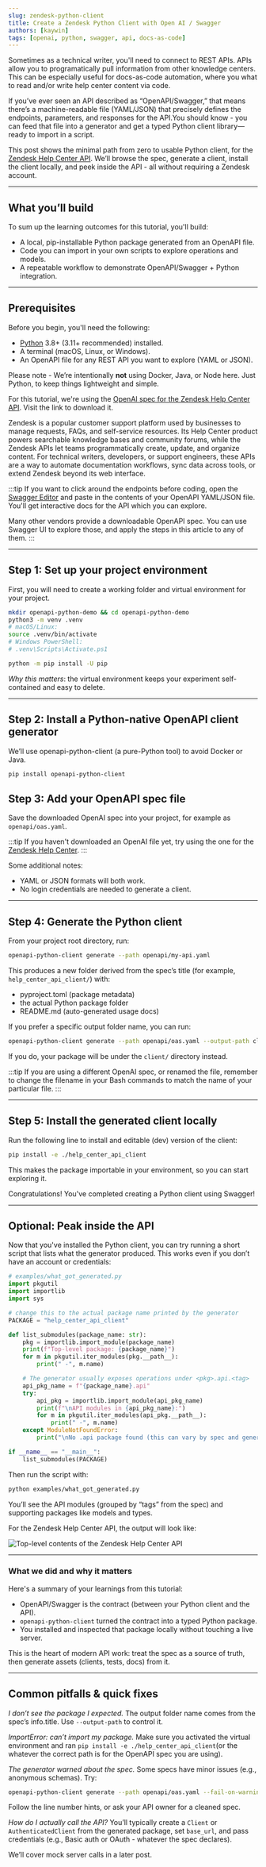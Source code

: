 ```yaml
---
slug: zendesk-python-client
title: Create a Zendesk Python Client with Open AI / Swagger
authors: [kaywin]
tags: [openai, python, swagger, api, docs-as-code]
---
```


Sometimes as a technical writer, you'll need to connect to REST APIs. APIs allow you to programatically pull information from other knowledge centers. This can be especially useful for docs-as-code automation, where you what to read and/or write help center content via code.

If you’ve ever seen an API described as “OpenAPI/Swagger,” that means there’s a machine-readable file (YAML/JSON) that precisely defines the endpoints, parameters, and responses for the API.You should know - you can feed that file into a generator and get a typed Python client library—ready to import in a script.

This post shows the minimal path from zero to usable Python client, for the [Zendesk Help Center API](https://developer.zendesk.com/api-reference/help_center/help-center-api/introduction/). We’ll browse the spec, generate a client, install the client locally, and peek inside the API - all without requiring a Zendesk account.

---

## What you’ll build

To sum up the learning outcomes for this tutorial, you'll build:
- A local, pip-installable Python package generated from an OpenAPI file.
- Code you can import in your own scripts to explore operations and models.
- A repeatable workflow to demonstrate OpenAPI/Swagger + Python integration.

---

## Prerequisites

Before you begin, you'll need the following:
- [Python](https://www.python.org/) 3.8+ (3.11+ recommended) installed.
- A terminal (macOS, Linux, or Windows).
- An OpenAPI file for any REST API you want to explore (YAML or JSON).

Please note - We’re intentionally **not** using Docker, Java, or Node here. Just Python, to keep things lightweight and simple.

For this tutorial, we're using the [OpenAI spec for the Zendesk Help Center API](https://developer.zendesk.com/api-reference/help_center/help-center-api/introduction/#download-openapi-file). Visit the link to download it.

Zendesk is a popular customer support platform used by businesses to manage requests, FAQs, and self-service resources. Its Help Center product powers searchable knowledge bases and community forums, while the Zendesk APIs let teams programmatically create, update, and organize content. For technical writers, developers, or support engineers, these APIs are a way to automate documentation workflows, sync data across tools, or extend Zendesk beyond its web interface.

:::tip
If you want to click around the endpoints before coding, open the [Swagger Editor](https://editor.swagger.io/) and paste in the contents of your OpenAPI YAML/JSON file. You'll get interactive docs for the API which you can explore.


Many other vendors provide a downloadable OpenAPI spec. You can use Swagger UI to explore those, and apply the steps in this article to any of them.
:::

---

## Step 1: Set up your project environment

First, you will need to create a working folder and virtual environment for your project.

```bash title="Bash"
mkdir openapi-python-demo && cd openapi-python-demo
python3 -m venv .venv
# macOS/Linux:
source .venv/bin/activate
# Windows PowerShell:
# .venv\Scripts\Activate.ps1

python -m pip install -U pip
```

*Why this matters*: the virtual environment keeps your experiment self-contained and easy to delete.

---

## Step 2: Install a Python-native OpenAPI client generator

We’ll use openapi-python-client (a pure-Python tool) to avoid Docker or Java.

```bash title="Bash"
pip install openapi-python-client
```

## Step 3: Add your OpenAPI spec file

Save the downloaded OpenAI spec into your project, for example as `openapi/oas.yaml`.

:::tip
If you haven't downloaded an OpenAI file yet, try using the one for the [Zendesk Help Center](https://developer.zendesk.com/api-reference/help_center/help-center-api/introduction/#download-openapi-file).
:::

Some additional notes:
- YAML or JSON formats will both work.
- No login credentials are needed to generate a client.

---

## Step 4: Generate the Python client

From your project root directory, run:
```bash title="Bash"
openapi-python-client generate --path openapi/my-api.yaml
```

This produces a new folder derived from the spec’s title (for example, `help_center_api_client/`) with:
- pyproject.toml (package metadata)
- the actual Python package folder
- README.md (auto-generated usage docs)

If you prefer a specific output folder name, you can run:

```bash title="Bash"
openapi-python-client generate --path openapi/oas.yaml --output-path client
```
If you do, your package will be under the `client/` directory instead.

:::tip
If you are using a different OpenAI spec, or renamed the file, remember to change the filename in your Bash commands to match the name of your particular file.
:::

---

## Step 5: Install the generated client locally

Run the following line to install and editable (dev) version of the client:

```bash title="Bash"
pip install -e ./help_center_api_client
```

This makes the package importable in your environment, so you can start exploring it.

Congratulations! You've completed creating a Python client using Swagger!

---

## Optional: Peak inside the API

Now that you've installed the Python client, you can try running a short script that lists what the generator produced. This works even if you don’t have an account or credentials:

```python title="Python"
# examples/what_got_generated.py
import pkgutil
import importlib
import sys

# change this to the actual package name printed by the generator
PACKAGE = "help_center_api_client"

def list_submodules(package_name: str):
    pkg = importlib.import_module(package_name)
    print(f"Top-level package: {package_name}")
    for m in pkgutil.iter_modules(pkg.__path__):
        print(" -", m.name)

    # The generator usually exposes operations under <pkg>.api.<tag>
    api_pkg_name = f"{package_name}.api"
    try:
        api_pkg = importlib.import_module(api_pkg_name)
        print(f"\nAPI modules in {api_pkg_name}:")
        for m in pkgutil.iter_modules(api_pkg.__path__):
            print(" -", m.name)
    except ModuleNotFoundError:
        print("\nNo .api package found (this can vary by spec and generator version).")

if __name__ == "__main__":
    list_submodules(PACKAGE)
```

Then run the script with:

```bash title="Bash"
python examples/what_got_generated.py
```

You’ll see the API modules (grouped by “tags” from the spec) and supporting packages like models and types.

For the Zendesk Help Center API, the output will look like:

![Top-level contents of the Zendesk Help Center API](/img/blog/peek-api-contents.png)

---

### What we did and why it matters

Here's a summary of your learnings from this tutorial:
- OpenAPI/Swagger is the contract (between your Python client and the API).
- `openapi-python-client` turned the contract into a typed Python package.
- You installed and inspected that package locally without touching a live server.

This is the heart of modern API work: treat the spec as a source of truth, then generate assets (clients, tests, docs) from it.

---
## Common pitfalls & quick fixes

*I don’t see the package I expected.*
The output folder name comes from the spec’s info.title. Use `--output-path` to control it.

*ImportError: can’t import my package.*
Make sure you activated the virtual environment and ran `pip install -e ./help_center_api_client`(or the whatever the correct path is for the OpenAPI spec you are using).

*The generator warned about the spec.*
Some specs have minor issues (e.g., anonymous schemas). Try:
```bash title="Bash"
openapi-python-client generate --path openapi/oas.yaml --fail-on-warning
```
Follow the line number hints, or ask your API owner for a cleaned spec.

*How do I actually call the API?*
You’ll typically create a `Client` or `AuthenticatedClient` from the generated package, set `base_url`, and pass credentials (e.g., Basic auth or OAuth - whatever the spec declares).

We’ll cover mock server calls in a later post.
